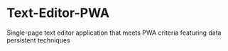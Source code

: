 # Text-Editor-PWA
Single-page text editor application that meets PWA criteria featuring data persistent techniques

